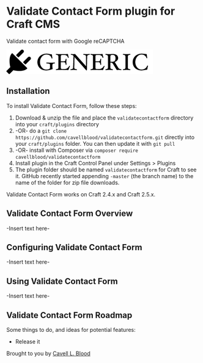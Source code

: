 # Validate Contact Form plugin for Craft CMS

Validate contact form with Google reCAPTCHA

![Screenshot](resources/screenshots/plugin_logo.png)

## Installation

To install Validate Contact Form, follow these steps:

1. Download & unzip the file and place the `validatecontactform` directory into your `craft/plugins` directory
2.  -OR- do a `git clone https://github.com/cavellblood/validatecontactform.git` directly into your `craft/plugins` folder.  You can then update it with `git pull`
3.  -OR- install with Composer via `composer require cavellblood/validatecontactform`
4. Install plugin in the Craft Control Panel under Settings > Plugins
5. The plugin folder should be named `validatecontactform` for Craft to see it.  GitHub recently started appending `-master` (the branch name) to the name of the folder for zip file downloads.

Validate Contact Form works on Craft 2.4.x and Craft 2.5.x.

## Validate Contact Form Overview

-Insert text here-

## Configuring Validate Contact Form

-Insert text here-

## Using Validate Contact Form

-Insert text here-

## Validate Contact Form Roadmap

Some things to do, and ideas for potential features:

* Release it

Brought to you by [Cavell L. Blood](https://cavellblood.com)
